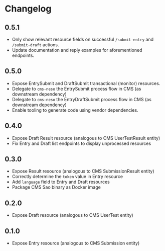# Changelog

## 0.5.1

- Only show relevant resource fields on successful `/submit-entry` and `/submit-draft` actions.
- Update documentation and reply examples for aforementioned endpoints.

## 0.5.0

- Expose EntrySubmit and DraftSubmit transactional (monitor) resources.
- Delegate to `cms-neso` the EntrySubmit process flow in CMS (as downstream dependency)
- Delegate to `cms-neso` the EntryDraftSubmit process flow in CMS (as downstream dependency)
- Enable tooling to generate code using vendor dependencies.

## 0.4.0

- Expose Draft Result resource (analogous to CMS UserTestResult entity)
- Fix Entry and Draft list endpoints to display unprocessed resources

## 0.3.0

- Expose Result resource (analogous to CMS SubmissionResult entity)
- Correctly determine the `token` value in Entry resource
- Add `language` field to Entry and Draft resources
- Package CMS Sao binary as Docker image

## 0.2.0

- Expose Draft resource (analogous to CMS UserTest entity)

## 0.1.0

- Expose Entry resource (analogous to CMS Submission entity)
